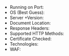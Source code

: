 - Running on Port:
- OS (Best Guess):
- Server +Version:
- Document Location:
- Response Headers:
- Supported HTTP Methods:
- Certificate Checked:
- Technologies:
- WAF:
